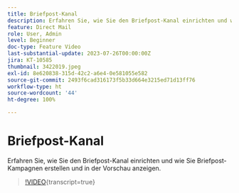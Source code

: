 ```yaml
---
title: Briefpost-Kanal
description: Erfahren Sie, wie Sie den Briefpost-Kanal einrichten und wie Sie Briefpost-Kampagnen erstellen und in der Vorschau anzeigen.
feature: Direct Mail
role: User, Admin
level: Beginner
doc-type: Feature Video
last-substantial-update: 2023-07-26T00:00:00Z
jira: KT-10585
thumbnail: 3422019.jpeg
exl-id: 8e620838-315d-42c2-a6e4-0e581055e582
source-git-commit: 2493f6cad316173f5b33d664e3215ed71d13ff76
workflow-type: ht
source-wordcount: '44'
ht-degree: 100%

---
```


# Briefpost-Kanal

Erfahren Sie, wie Sie den Briefpost-Kanal einrichten und wie Sie Briefpost-Kampagnen erstellen und in der Vorschau anzeigen.

>[!VIDEO](https://video.tv.adobe.com/v/3422019/?learn=on){transcript=true}
